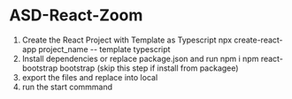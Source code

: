 # ASD-React-Zoom

1. Create the React Project with Template as Typescript
	 npx create-react-app project_name  -- template typescript
2. Install dependencies or replace package.json and run npm i 
	 npm react-bootstrap bootstrap (skip this step if install from packagee)
3. export the files and replace into local 
4. run the start commmand

